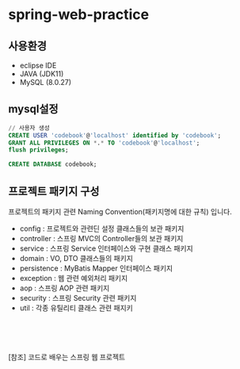 # spring-web-practice

## 사용환경
- eclipse IDE
- JAVA (JDK11)
- MySQL (8.0.27)

## mysql설정
```sql
// 사용자 생성
CREATE USER 'codebook'@'localhost' identified by 'codebook';
GRANT ALL PRIVILEGES ON *.* TO 'codebook'@'localhost';
flush privileges;

CREATE DATABASE codebook;
```
## 프로젝트 패키지 구성
프로젝트의 패키지 관련 Naming Convention(패키지명에 대한 규칙) 입니다.
- config : 프로젝트와 관련딘 설정 클래스들의 보관 패키지
- controller : 스프링 MVC의 Controller들의 보관 패키지
- service : 스프링 Service 인터페이스와 구현 클래스 패키지
- domain : VO, DTO 클래스들의 패키지
- persistence : MyBatis Mapper 인터페이스 패키지
- exception : 웹 관련 예외처리 패키지
- aop : 스프링 AOP 관련 패키지
- security : 스프링 Security 관련 패키지
- util : 각종 유틸리티 클래스 관련 패지키



<br/>
<br/>
<br/>

[참조] 코드로 배우는 스프링 웹 프로젝트

